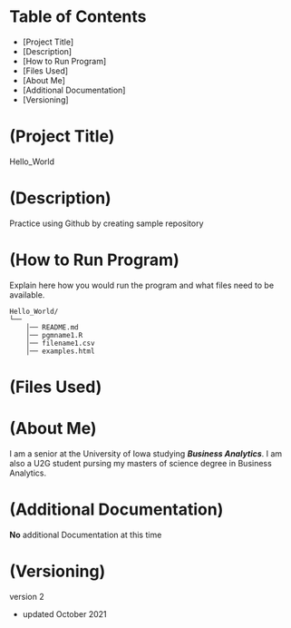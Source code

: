 # Table of Contents
- [Project Title]
- [Description]
- [How to Run Program]
- [Files Used]
- [About Me]
- [Additional Documentation]
- [Versioning]

# (Project Title)
Hello_World

# (Description)
Practice using Github by creating sample repository

# (How to Run Program) 
Explain here how you would run the program and what files need to be available.
```
Hello_World/
└── 
    │── README.md
    │── pgmname1.R
    │── filename1.csv
    │── examples.html
```


# (Files Used) 

# (About Me)
I am a senior at the University of Iowa studying ***Business Analytics***. I am also a U2G student pursing my masters of science degree in Business Analytics.

# (Additional Documentation)
**No** additional Documentation at this time

# (Versioning)
version 2 
- updated October 2021

